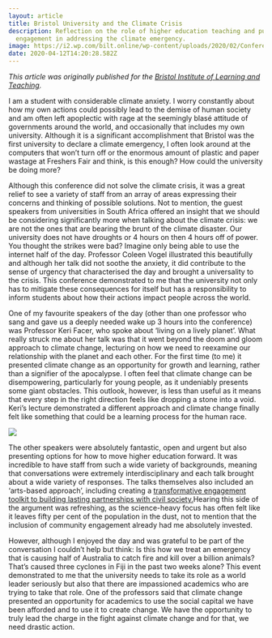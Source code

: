 ```yaml
---
layout: article
title: Bristol University and the Climate Crisis
description: Reflection on the role of higher education teaching and public
  engagement in addressing the climate emergency.
image: https://i2.wp.com/bilt.online/wp-content/uploads/2020/02/Conference1.jpg?resize=768%2C704&ssl=1
date: 2020-04-12T14:20:28.582Z
---
```

*This article was originally published for the [Bristol Institute of Learning and Teaching](https://bilt.online/bristol-university-and-the-climate-crisis-reflection-on-the-role-of-higher-education-teaching-and-public-engagement-in-addressing-the-climate-emergency/).*

I am a student with considerable climate anxiety. I worry constantly about how my own actions could possibly lead to the demise of human society and am often left apoplectic with rage at the seemingly blasé attitude of governments around the world, and occasionally that includes my own university. Although it is a significant accomplishment that Bristol was the first university to declare a climate emergency, I often look around at the computers that won’t turn off or the enormous amount of plastic and paper wastage at Freshers Fair and think, is this enough? How could the university be doing more?

Although this conference did not solve the climate crisis, it was a great relief to see a variety of staff from an array of areas expressing their concerns and thinking of possible solutions. Not to mention, the guest speakers from universities in South Africa offered an insight that we should be considering significantly more when talking about the climate crisis: we are not the ones that are bearing the brunt of the climate disaster. Our university does not have droughts or 4 hours on then 4 hours off of power. You thought the strikes were bad? Imagine only being able to use the internet half of the day. Professor Coleen Vogel illustrated this beautifully and although her talk did not soothe the anxiety, it did contribute to the sense of urgency that characterised the day and brought a universality to the crisis. This conference demonstrated to me that the university not only has to mitigate these consequences for itself but has a responsibility to inform students about how their actions impact people across the world.

One of my favourite speakers of the day (other than one professor who sang and gave us a deeply needed wake up 3 hours into the conference) was Professor Keri Facer, who spoke about ‘living on a lively planet’. What really struck me about her talk was that it went beyond the doom and gloom approach to climate change, lecturing on how we need to reexamine our relationship with the planet and each other. For the first time (to me) it presented climate change as an opportunity for growth and learning, rather than a signifier of the apocalypse. I often feel that climate change can be disempowering, particularly for young people, as it undeniably presents some giant obstacles. This outlook, however, is less than useful as it means that every step in the right direction feels like dropping a stone into a void. Keri’s lecture demonstrated a different approach and climate change finally felt like something that could be a learning process for the human race.

![](https://lh4.googleusercontent.com/GF3bJVmpvMvM3LCcm8yXe1JRkqpmsRXwPpQ2-dxO5oawzY_zinz9Bbt-8kQsSLukph0g2_EAreUqQjRI2FOB9Z8TUwCCMkBL4EcUQE73n2ULpf9kF_lDoSitgqI5ZbMBCS8eKlgI)

The other speakers were absolutely fantastic, open and urgent but also presenting options for how to move higher education forward. It was incredible to have staff from such a wide variety of backgrounds, meaning that conversations were extremely interdisciplinary and each talk brought about a wide variety of responses. The talks themselves also included an ‘arts-based approach’, including creating a [transformative engagement toolkit to building lasting partnerships with civil society.](http://transgressivelearning.org/)Hearing this side of the argument was refreshing, as the science-heavy focus has often felt like it leaves fifty per cent of the population in the dust, not to mention that the inclusion of community engagement already had me absolutely invested.

However, although I enjoyed the day and was grateful to be part of the conversation I couldn’t help but think: Is this how we treat an emergency that is causing half of Australia to catch fire and kill over a billion animals? That’s caused three cyclones in Fiji in the past two weeks alone? This event demonstrated to me that the university needs to take its role as a world leader seriously but also that there are impassioned academics who are trying to take that role. One of the professors said that climate change presented an opportunity for academics to use the social capital we have been afforded and to use it to create change. We have the opportunity to truly lead the charge in the fight against climate change and for that, we need drastic action.